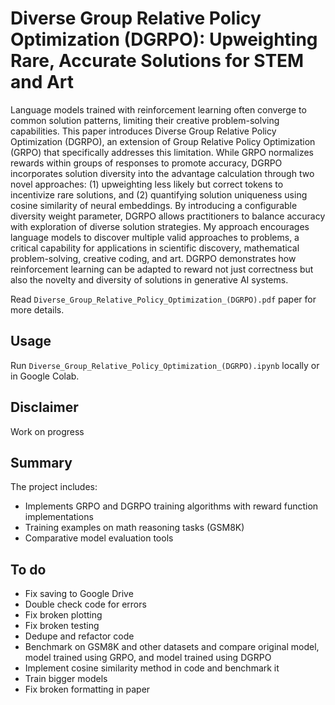 # Diverse Group Relative Policy Optimization (DGRPO): Upweighting Rare, Accurate Solutions for STEM and Art

Language models trained with reinforcement learning often converge to common solution patterns, limiting their creative problem-solving capabilities. This paper introduces Diverse Group Relative Policy Optimization (DGRPO), an extension of Group Relative Policy Optimization (GRPO) that specifically addresses this limitation. While GRPO normalizes rewards within groups of responses to promote accuracy, DGRPO incorporates solution diversity into the advantage calculation through two novel approaches: (1) upweighting less likely but correct tokens to incentivize rare solutions, and (2) quantifying solution uniqueness using cosine similarity of neural embeddings. By introducing a configurable diversity weight parameter, DGRPO allows practitioners to balance accuracy with exploration of diverse solution strategies. My approach encourages language models to discover multiple valid approaches to problems, a critical capability for applications in scientific discovery, mathematical problem-solving, creative coding, and art. DGRPO demonstrates how reinforcement learning can be adapted to reward not just correctness but also the novelty and diversity of solutions in generative AI systems.

Read `Diverse_Group_Relative_Policy_Optimization_(DGRPO).pdf` paper for more details.

## Usage

Run `Diverse_Group_Relative_Policy_Optimization_(DGRPO).ipynb` locally or in Google Colab.

## Disclaimer

Work on progress

## Summary

The project includes:

- Implements GRPO and DGRPO training algorithms with reward function implementations
- Training examples on math reasoning tasks (GSM8K)
- Comparative model evaluation tools

## To do

- Fix saving to Google Drive
- Double check code for errors
- Fix broken plotting
- Fix broken testing
- Dedupe and refactor code
- Benchmark on GSM8K and other datasets and compare original model, model trained using GRPO, and model trained using DGRPO
- Implement cosine similarity method in code and benchmark it
- Train bigger models
- Fix broken formatting in paper